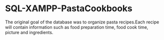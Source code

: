 # SQL-XAMPP-PastaCookbooks

The original goal of the database was to organize pasta recipes.Each recipe will contain information such as food preparation time, food cook time, picture and ingredients.
